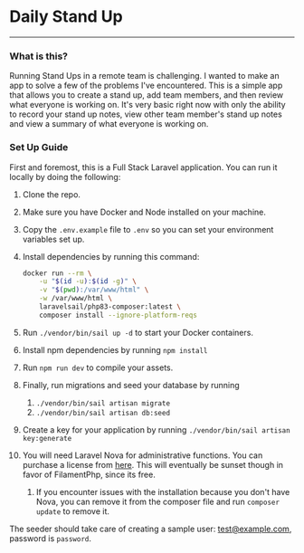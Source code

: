 # Daily Stand Up

----

### What is this?

Running Stand Ups in a remote team is challenging. I wanted to make an app to solve
a few of the problems I've encountered. This is a simple app that allows you to
create a stand up, add team members, and then review what everyone is working on. It's very basic right now
with only the ability to record your stand up notes, view other team member's stand up notes
and view a summary of what everyone is working on.

### Set Up Guide

First and foremost, this is a Full Stack Laravel application. You can run it locally by doing the following:

1. Clone the repo.
2. Make sure you have Docker and Node installed on your machine.
3. Copy the `.env.example` file to `.env` so you can set your environment variables set up.
4. Install dependencies by running this command:

    ```bash
    docker run --rm \
        -u "$(id -u):$(id -g)" \
        -v "$(pwd):/var/www/html" \
        -w /var/www/html \
        laravelsail/php83-composer:latest \
        composer install --ignore-platform-reqs
    ```

5. Run `./vendor/bin/sail up -d` to start your Docker containers.
6. Install npm dependencies by running `npm install`
7. Run `npm run dev` to compile your assets.
8. Finally, run migrations and seed your database by running 
   1. `./vendor/bin/sail artisan migrate`
   2. `./vendor/bin/sail artisan db:seed`
9. Create a key for your application by running `./vendor/bin/sail artisan key:generate`
10. You will need Laravel Nova for administrative functions. You can purchase a license from [here](https://nova.laravel.com/). This will eventually be sunset though in favor of FilamentPhp, since its free.
    1. If you encounter issues with the installation because you don't have Nova, you can remove it from the composer file and run `composer update` to remove it.

The seeder should take care of creating a sample user: test@example.com, password is `password`.
